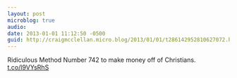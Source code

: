 ```yaml
---
layout: post
microblog: true
audio: 
date: 2013-01-01 11:12:50 -0500
guid: http://craigmcclellan.micro.blog/2013/01/01/t286142952810627072.html
---
```

Ridiculous Method Number 742 to make money off of Christians. [t.co/l9VYsRhS](http://t.co/l9VYsRhS)
